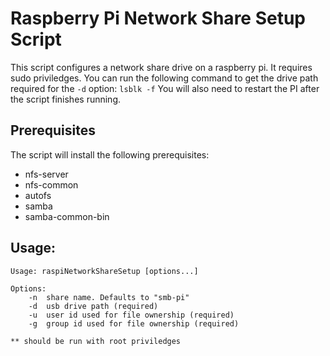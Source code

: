 # Raspberry Pi Network Share Setup Script
This script configures a network share drive on a raspberry pi. It requires sudo priviledges. 
You can run the following command to get the drive path required for the `-d` option: `lsblk -f`
You will also need to restart the PI after the script finishes running.

## Prerequisites
The script will install the following prerequisites:
- nfs-server
- nfs-common
- autofs
- samba
- samba-common-bin

## Usage:
```
Usage: raspiNetworkShareSetup [options...]

Options:
	-n	share name. Defaults to "smb-pi"
	-d	usb drive path (required)
	-u	user id used for file ownership (required)
	-g	group id used for file ownership (required)

** should be run with root priviledges
```